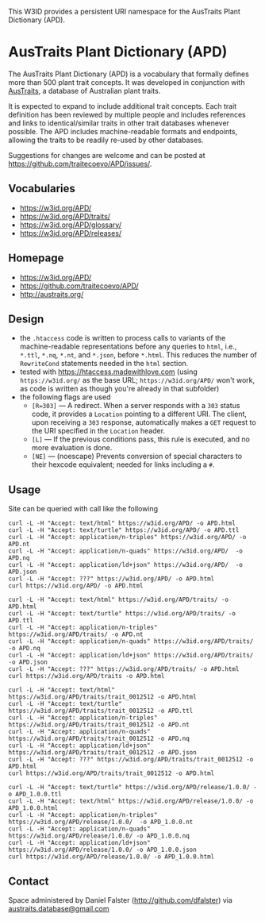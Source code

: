 This W3ID provides a persistent URI namespace for the AusTraits Plant Dictionary (APD).

# AusTraits Plant Dictionary (APD)

The AusTraits Plant Dictionary (APD) is a vocabulary that formally defines more than 500 plant trait concepts. It was developed in conjunction with [AusTraits](https://austraits.org), a database of Australian plant traits. 

It is expected to expand to include additional trait concepts. Each trait definition has been reviewed by multiple people and includes references and links to identical/similar traits in other trait databases whenever possible. The APD includes machine-readable formats and endpoints, allowing the traits to be readily re-used by other databases.

Suggestions for changes are welcome and can be posted at https://github.com/traitecoevo/APD/issues/.

## Vocabularies

* https://w3id.org/APD/
* https://w3id.org/APD/traits/
* https://w3id.org/APD/glossary/
* https://w3id.org/APD/releases/

## Homepage

* https://w3id.org/APD/
* https://github.com/traitecoevo/APD/
* http://austraits.org/

## Design

- the `.htaccess` code is written to process calls to variants of the machine-readable representations before any queries to `html`, i.e., `*.ttl`, `*.nq`, `*.nt`, and `*.json`, before `*.html`. This reduces the number of `RewriteCond` statements needed in the `html` section. 
- tested with https://htaccess.madewithlove.com (using `https://w3id.org/` as the base URL; `https://w3id.org/APD/` won't work, as code is written as though you're already in that subfolder)
- the following flags are used
  - `[R=303]` — A redirect. When a server responds with a `303` status code, it provides a `Location` pointing to a different URI. The client, upon receiving a `303` response, automatically makes a `GET` request to the URI specified in the `Location` header.  
  - `[L]` — If the previous conditions pass, this rule is executed, and no more evaluation is done. 
  - `[NE]` — (noescape) Prevents conversion of special characters to their hexcode equivalent; needed for links including a `#`.

## Usage

Site can be queried with call like the following

```
curl -L -H "Accept: text/html" https://w3id.org/APD/ -o APD.html
curl -L -H "Accept: text/turtle" https://w3id.org/APD/ -o APD.ttl
curl -L -H "Accept: application/n-triples" https://w3id.org/APD/ -o APD.nt 
curl -L -H "Accept: application/n-quads" https://w3id.org/APD/  -o APD.nq
curl -L -H "Accept: application/ld+json" https://w3id.org/APD/  -o APD.json
curl -L -H "Accept: ???" https://w3id.org/APD/ -o APD.html
curl https://w3id.org/APD/ -o APD.html

curl -L -H "Accept: text/html" https://w3id.org/APD/traits/ -o APD.html
curl -L -H "Accept: text/turtle" https://w3id.org/APD/traits/ -o APD.ttl 
curl -L -H "Accept: application/n-triples" https://w3id.org/APD/traits/ -o APD.nt 
curl -L -H "Accept: application/n-quads" https://w3id.org/APD/traits/  -o APD.nq
curl -L -H "Accept: application/ld+json" https://w3id.org/APD/traits/ -o APD.json
curl -L -H "Accept: ???" https://w3id.org/APD/traits/ -o APD.html
curl https://w3id.org/APD/traits -o APD.html

curl -L -H "Accept: text/html" https://w3id.org/APD/traits/trait_0012512 -o APD.html
curl -L -H "Accept: text/turtle" https://w3id.org/APD/traits/trait_0012512 -o APD.ttl
curl -L -H "Accept: application/n-triples" https://w3id.org/APD/traits/trait_0012512 -o APD.nt 
curl -L -H "Accept: application/n-quads" https://w3id.org/APD/traits/trait_0012512 -o APD.nq
curl -L -H "Accept: application/ld+json" https://w3id.org/APD/traits/trait_0012512 -o APD.json
curl -L -H "Accept: ???" https://w3id.org/APD/traits/trait_0012512 -o APD.html
curl https://w3id.org/APD/traits/trait_0012512 -o APD.html

curl -L -H "Accept: text/turtle" https://w3id.org/APD/release/1.0.0/ -o APD_1.0.0.ttl
curl -L -H "Accept: text/html" https://w3id.org/APD/release/1.0.0/ -o APD_1.0.0.html
curl -L -H "Accept: application/n-triples" https://w3id.org/APD/release/1.0.0/  -o APD_1.0.0.nt
curl -L -H "Accept: application/n-quads" https://w3id.org/APD/release/1.0.0/ -o APD_1.0.0.nq
curl -L -H "Accept: application/ld+json" https://w3id.org/APD/release/1.0.0/ -o APD_1.0.0.json
curl https://w3id.org/APD/release/1.0.0/ -o APD_1.0.0.html
```

## Contact

Space administered by Daniel Falster (http://github.com/dfalster) via <austraits.database@gmail.com>

